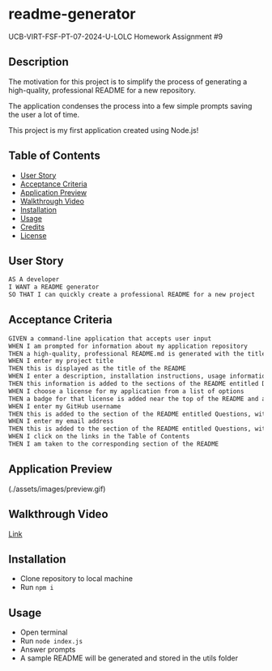 # readme-generator
UCB-VIRT-FSF-PT-07-2024-U-LOLC Homework Assignment #9

## Description
The motivation for this project is to simplify the process of generating a high-quality, professional README for a new repository.  

The application condenses the process into a few simple prompts saving the user a lot of time.  

This project is my first application created using Node.js! 


## Table of Contents

- [User Story](#User-Story)
- [Acceptance Criteria](#Acceptance-Criteria)
- [Application Preview](#Application-Preview)
- [Walkthrough Video](#Walkthrough-Video)
- [Installation](#Installation)
- [Usage](#Usage)
- [Credits](#Credits)
- [License](#License)

## User Story

```md
AS A developer
I WANT a README generator
SO THAT I can quickly create a professional README for a new project
```

## Acceptance Criteria

```md
GIVEN a command-line application that accepts user input
WHEN I am prompted for information about my application repository
THEN a high-quality, professional README.md is generated with the title of my project and sections entitled Description, Table of Contents, Installation, Usage, License, Contributing, Tests, and Questions
WHEN I enter my project title
THEN this is displayed as the title of the README
WHEN I enter a description, installation instructions, usage information, contribution guidelines, and test instructions
THEN this information is added to the sections of the README entitled Description, Installation, Usage, Contributing, and Tests
WHEN I choose a license for my application from a list of options
THEN a badge for that license is added near the top of the README and a notice is added to the section of the README entitled License that explains which license the application is covered under
WHEN I enter my GitHub username
THEN this is added to the section of the README entitled Questions, with a link to my GitHub profile
WHEN I enter my email address
THEN this is added to the section of the README entitled Questions, with instructions on how to reach me with additional questions
WHEN I click on the links in the Table of Contents
THEN I am taken to the corresponding section of the README
```

## Application Preview 
(./assets/images/preview.gif)

## Walkthrough Video

[Link](https://)

## Installation 
- Clone repository to local machine
- Run ``` npm i ```


## Usage 
- Open terminal
- Run ``` node index.js ```
- Answer prompts
- A sample README will be generated and stored in the utils folder